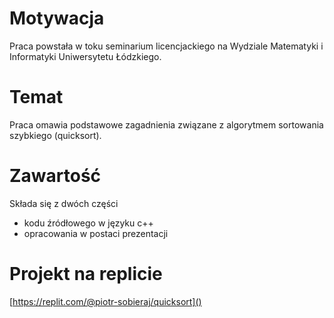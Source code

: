 # Motywacja
Praca powstała w toku seminarium licencjackiego na Wydziale Matematyki i Informatyki Uniwersytetu Łódzkiego. 

# Temat
Praca omawia podstawowe zagadnienia związane z algorytmem sortowania szybkiego (quicksort).

# Zawartość
Składa się z dwóch części
- kodu źródłowego w języku c++
- opracowania w postaci prezentacji

# Projekt na replicie
[https://replit.com/@piotr-sobieraj/quicksort]()
